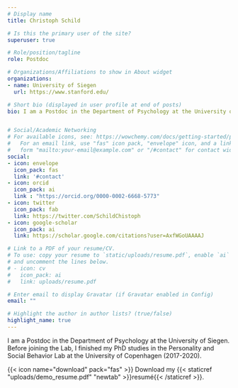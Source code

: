 ```yaml
---
# Display name
title: Christoph Schild

# Is this the primary user of the site?
superuser: true

# Role/position/tagline
role: Postdoc

# Organizations/Affiliations to show in About widget
organizations:
- name: University of Siegen
  url: https://www.stanford.edu/

# Short bio (displayed in user profile at end of posts)
bio: I am a Postdoc in the Department of Psychology at the University of Siegen. Before joining the Lab, I finished my PhD studies in the Personality and Social Behavior Lab at the University of Copenhagen (2017-2020).


# Social/Academic Networking
# For available icons, see: https://wowchemy.com/docs/getting-started/page-builder/#icons
#   For an email link, use "fas" icon pack, "envelope" icon, and a link in the
#   form "mailto:your-email@example.com" or "/#contact" for contact widget.
social:
- icon: envelope
  icon_pack: fas
  link: '#contact'
- icon: orcid
  icon_pack: ai
  link : "https://orcid.org/0000-0002-6668-5773"
- icon: twitter
  icon_pack: fab
  link: https://twitter.com/SchildChistoph
- icon: google-scholar
  icon_pack: ai
  link: https://scholar.google.com/citations?user=AxfWGoUAAAAJ

# Link to a PDF of your resume/CV.
# To use: copy your resume to `static/uploads/resume.pdf`, enable `ai` icons in `params.toml`, 
# and uncomment the lines below.
# - icon: cv
#   icon_pack: ai
#   link: uploads/resume.pdf

# Enter email to display Gravatar (if Gravatar enabled in Config)
email: ""

# Highlight the author in author lists? (true/false)
highlight_name: true
---
```


I am a Postdoc in the Department of Psychology at the University of Siegen. Before joining the Lab, I finished my PhD studies in the Personality and Social Behavior Lab at the University of Copenhagen (2017-2020).

{{< icon name="download" pack="fas" >}} Download my {{< staticref "uploads/demo_resume.pdf" "newtab" >}}resumé{{< /staticref >}}.
